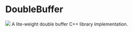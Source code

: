 DoubleBuffer
===========
[![](https://github.com/MachinePlay/DoubleBuffer/workflows/test/badge.svg)](https://github.com/MachinePlay/DoubleBuffer/actions)
A lite-weight double buffer C++ library implementation.
